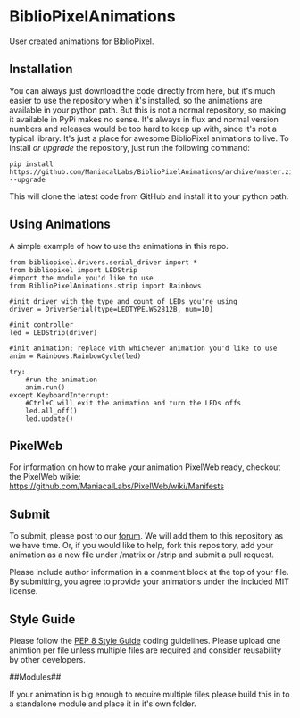 BiblioPixelAnimations
=====================

User created animations for BiblioPixel.

## Installation ##
You can always just download the code directly from here, but it's much easier to use the repository when it's installed, so the animations are available in your python path. But this is not a normal repository, so making it available in PyPi makes no sense. It's always in flux and normal version numbers and releases would be too hard to keep up with, since it's not a typical library. It's just a place for awesome BiblioPixel animations to live. To install *or upgrade* the repository, just run the following command:

```
pip install https://github.com/ManiacalLabs/BiblioPixelAnimations/archive/master.zip --upgrade
```

This will clone the latest code from GitHub and install it to your python path.

## Using Animations ##

A simple example of how to use the animations in this repo. 

```
from bibliopixel.drivers.serial_driver import *
from bibliopixel import LEDStrip
#import the module you'd like to use
from BiblioPixelAnimations.strip import Rainbows

#init driver with the type and count of LEDs you're using
driver = DriverSerial(type=LEDTYPE.WS2812B, num=10)

#init controller
led = LEDStrip(driver)

#init animation; replace with whichever animation you'd like to use
anim = Rainbows.RainbowCycle(led)

try:
    #run the animation
    anim.run()
except KeyboardInterrupt:
    #Ctrl+C will exit the animation and turn the LEDs offs
    led.all_off()
    led.update()
```

## PixelWeb ##

For information on how to make your animation PixelWeb ready, checkout the PixelWeb wikie: https://github.com/ManiacalLabs/PixelWeb/wiki/Manifests

## Submit ##

To submit, please post to our [forum](http://forum.maniacallabs.com/forumdisplay.php?fid=6). We will add them to this repository as we have time. Or, if you would like to help, fork this repository, add your animation as a new file under /matrix or /strip and submit a pull request.

Please include author information in a comment block at the top of your file. By submitting, you agree to provide your animations under the included MIT license.

## Style Guide ##

Please follow the [PEP 8 Style Guide](https://www.python.org/dev/peps/pep-0008/) coding guidelines. Please upload one animtion per file unless multiple files are required and consider reusability by other developers.

##Modules##

If your animation is big enough to require multiple files please build this in to a standalone module and place it in it's own folder.
